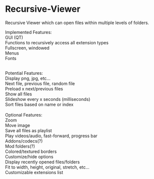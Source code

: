 # Recursive-Viewer
Recursive Viewer which can open files within multiple levels of folders.


Implemented Features:<br/>
GUI (QT)<br/>
Functions to recursively access all extension types<br/>
Fullscreen, windowed<br/>
Menus<br/>
Fonts<br/>
<br/>

Potential Features:<br/>
Display png, jpg, etc...<br/>
Next file, previous file, random file<br/>
Preload x next/previous files<br/>
Show all files<br/>
Slideshow every x seconds (milliseconds)<br/>
Sort files based on name or index<br/>
<br/>
Optional Features:<br/>
Zoom<br/>
Move image<br/>
Save all files as playlist<br/>
Play videos/audio, fast-forward, progress bar<br/>
Addons/codecs(?)<br/>
Mod folders(?)<br/>
Colored/textured borders<br/>
Customize/hide options<br/>
Display recently opened files/folders<br/>
Fit to width, height, original, stretch, etc...<br/>
Customizable extensions list<br/>

